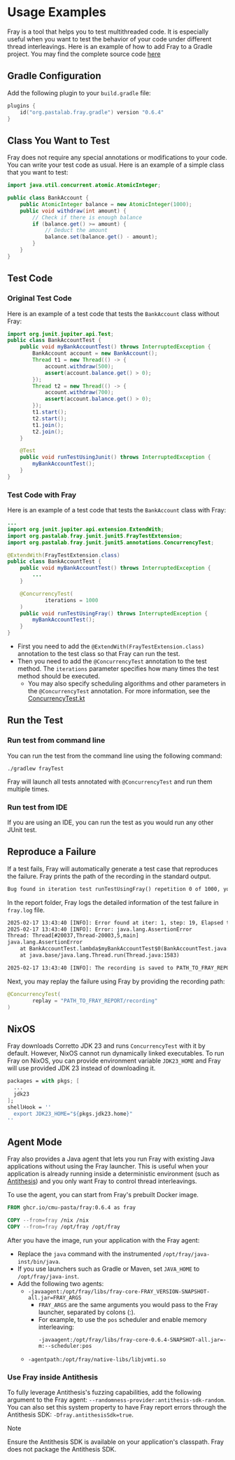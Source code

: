 # Usage Examples

Fray is a tool that helps you to test multithreaded code. It is especially useful when you want to test the behavior of your code under different thread interleavings. Here is an example of how to add Fray to a Gradle project.
You may find the complete source code [here](https://github.com/cmu-pasta/fray-examples/tree/main/fray-gradle-example)

## Gradle Configuration

Add the following plugin to your `build.gradle` file:

```kotlin
plugins {
    id("org.pastalab.fray.gradle") version "0.6.4"
}
```

## Class You Want to Test

Fray does not require any special annotations or modifications to your code. You can write your test code as usual. Here is an example of a simple class that you want to test:

```java
import java.util.concurrent.atomic.AtomicInteger;

public class BankAccount {
    public AtomicInteger balance = new AtomicInteger(1000);
    public void withdraw(int amount) {
        // Check if there is enough balance
        if (balance.get() >= amount) {
            // Deduct the amount
            balance.set(balance.get() - amount);
        }
    }
}
```

## Test Code


### Original Test Code

Here is an example of a test code that tests the `BankAccount` class without Fray:

```java
import org.junit.jupiter.api.Test;
public class BankAccountTest {
    public void myBankAccountTest() throws InterruptedException {
        BankAccount account = new BankAccount();
        Thread t1 = new Thread(() -> {
            account.withdraw(500);
            assert(account.balance.get() > 0);
        });
        Thread t2 = new Thread(() -> {
            account.withdraw(700);
            assert(account.balance.get() > 0);
        });
        t1.start();
        t2.start();
        t1.join();
        t2.join();
    }

    @Test
    public void runTestUsingJunit() throws InterruptedException {
        myBankAccountTest();
    }
}
```

### Test Code with Fray

Here is an example of a test code that tests the `BankAccount` class with Fray:

```java
...
import org.junit.jupiter.api.extension.ExtendWith;
import org.pastalab.fray.junit.junit5.FrayTestExtension;
import org.pastalab.fray.junit.junit5.annotations.ConcurrencyTest;

@ExtendWith(FrayTestExtension.class)
public class BankAccountTest {
    public void myBankAccountTest() throws InterruptedException {
        ...
    }

    @ConcurrencyTest(
            iterations = 1000
    )
    public void runTestUsingFray() throws InterruptedException {
        myBankAccountTest();
    }
}
```

- First you need to add the `@ExtendWith(FrayTestExtension.class)` annotation to the test class so that Fray can run the test.
- Then you need to add the `@ConcurrencyTest` annotation to the test method. The `iterations` parameter specifies how many times the test method should be executed.
    - You may also specify scheduling algorithms and other parameters in the `@ConcurrencyTest` annotation. For more information, see the [ConcurrencyTest.kt](https://github.com/cmu-pasta/fray/blob/main/junit/src/main/kotlin/org/pastalab/fray/junit/junit5/annotations/ConcurrencyTest.kt#L18)

## Run the Test

### Run test from command line

You can run the test from the command line using the following command:

```shell
./gradlew frayTest
```

Fray will launch all tests annotated with `@ConcurrencyTest` and run them multiple times.

### Run test from IDE

If you are using an IDE, you can run the test as you would run any other JUnit test. 

## Reproduce a Failure

If a test fails, Fray will automatically generate a test case that reproduces the failure. 
Fray prints the path of the recording in the standard output. 

```txt
Bug found in iteration test runTestUsingFray() repetition 0 of 1000, you may find detailed report and replay files in PATH_TO_FRAY_REPORT
```

In the report folder, Fray logs the detailed information of the test failure in `fray.log` file.

```txt
2025-02-17 13:43:40 [INFO]: Error found at iter: 1, step: 19, Elapsed time: 22ms
2025-02-17 13:43:40 [INFO]: Error: java.lang.AssertionError
Thread: Thread[#20037,Thread-20003,5,main]
java.lang.AssertionError
	at BankAccountTest.lambda$myBankAccountTest$0(BankAccountTest.java:14)
	at java.base/java.lang.Thread.run(Thread.java:1583)

2025-02-17 13:43:40 [INFO]: The recording is saved to PATH_TO_FRAY_REPORT/recording
```

Next, you may replay the failure using Fray by providing the recording path:

```java
@ConcurrencyTest(
        replay = "PATH_TO_FRAY_REPORT/recording"
)
```

## NixOS

Fray downloads Corretto JDK 23 and runs `ConcurrencyTest` with it by default. However, NixOS cannot run dynamically 
linked executables. To run Fray on NixOS, you can provide environment variable `JDK23_HOME` and Fray will use provided 
JDK 23 instead of downloading it.

```nix
packages = with pkgs; [
  ...
  jdk23
];
shellHook = ''
  export JDK23_HOME="${pkgs.jdk23.home}"
''
```

## Agent Mode

Fray also provides a Java agent that lets you run Fray with existing Java applications without using the Fray launcher. This is useful when your application is already running inside a deterministic environment (such as [Antithesis](https://antithesis.com)) and you only want Fray to control thread interleavings.

To use the agent, you can start from Fray's prebuilt Docker image.

```dockerfile
FROM ghcr.io/cmu-pasta/fray:0.6.4 as fray

COPY --from=fray /nix /nix
COPY --from=fray /opt/fray /opt/fray
```

After you have the image, run your application with the Fray agent:

- Replace the `java` command with the instrumented `/opt/fray/java-inst/bin/java`.
- If you use launchers such as Gradle or Maven, set `JAVA_HOME` to `/opt/fray/java-inst`.
- Add the following two agents:
  - `-javaagent:/opt/fray/libs/fray-core-FRAY_VERSION-SNAPSHOT-all.jar=FRAY_ARGS`
    - `FRAY_ARGS` are the same arguments you would pass to the Fray launcher, separated by colons (:).
    - For example, to use the `pos` scheduler and enable memory interleaving:
      ```
      -javaagent:/opt/fray/libs/fray-core-0.6.4-SNAPSHOT-all.jar=-m:--scheduler:pos
      ```
  - `-agentpath:/opt/fray/native-libs/libjvmti.so`


### Use Fray inside Antithesis

To fully leverage Antithesis's fuzzing capabilities, add the following argument to the Fray agent: `--randomness-provider:antithesis-sdk-random`. You can also set this system property to have Fray report errors through the Antithesis SDK: `-Dfray.antithesisSdk=true`.

> [!NOTE]  
> Ensure the Antithesis SDK is available on your application's classpath. Fray does not package the Antithesis SDK.
